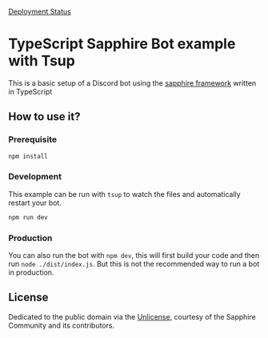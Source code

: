 [Deployment Status](https://github.com/masonbesmer/lyra-sapphire/actions/workflows/deployment.yml/badge.svg?branch=main)

# TypeScript Sapphire Bot example with Tsup

This is a basic setup of a Discord bot using the [sapphire framework][sapphire] written in TypeScript

## How to use it?

### Prerequisite

```sh
npm install
```

### Development

This example can be run with `tsup` to watch the files and automatically restart your bot.

```sh
npm run dev
```

### Production

You can also run the bot with `npm dev`, this will first build your code and then run `node ./dist/index.js`. But this is not the recommended way to run a bot in production.

## License

Dedicated to the public domain via the [Unlicense], courtesy of the Sapphire Community and its contributors.

[sapphire]: https://github.com/sapphiredev/framework
[unlicense]: https://github.com/sapphiredev/examples/blob/main/LICENSE.md
